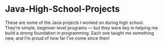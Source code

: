 # Java-High-School-Projects
These are some of the Java projects I worked on during high school. They’re simple, beginner-level programs — but they were key in helping me build a strong foundation in programming. Each one taught me something new, and I’m proud of how far I’ve come since then!
